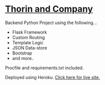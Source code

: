 <h1><a href="https://hobbit-thorin-and-company.herokuapp.com/">Thorin and Company</a></h1>

Backend Python Project using the following...

- Flask Framework
- Custom Routing
- Template Logic
- JSON Data-store
- Bootstrap
- and more..

Procfile and requirements.txt included.

Deployed using Heroku. [Click here for live site.](https://hobbit-thorin-and-company.herokuapp.com/)
